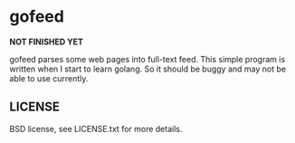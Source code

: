 # gofeed

**NOT FINISHED YET**

gofeed parses some web pages into full-text feed. This simple program is written when I start to learn golang. So it should be buggy and may not be able to use currently.

## LICENSE

BSD license, see LICENSE.txt for more details.

